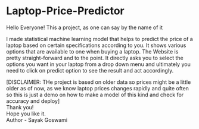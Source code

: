 # Laptop-Price-Predictor
Hello Everyone!
This a project, as one can say by the name of it

I made  statistical machine learning model that helps to predict the price of a laptop based on certain specifications according to you.
It shows various options that are available to one when buying a laptop.
The Website is pretty straight-forward and to the point.
It directly asks you to select the options you want in your laptop from a drop down menu and ultimately you need to click on predict option to see the result and act accordingly.

[DISCLAIMER: THe project is based on older data so prices might be a little older as of now, as we know laptop prices changes rapidly and quite often so this is just a demo on how to make a model of this kind and check for accuracy and deploy]
<br>
Thank you!
<br>
Hope you like it.
<br>
Author - Sayak Goswami
